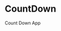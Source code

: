 # CountDown
 Count Down App
         
                        
                                                                                                                                    
                                                                                                       
                                                                                                     
                                                                                         
                                                                             
                                                    
                                 
                       
       
  
   
